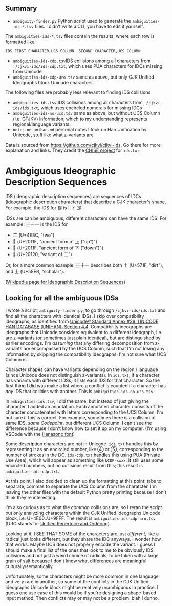 ## Summary

- `ambiguity-finder.py` Python script used to generate the `ambiguities-ids-*.tsv` files. I didn't write a CLI, you have to edit it yourself.

The `ambiguities-ids-*.tsv` files contain the results, where each row is formatted like
```
IDS	FIRST_CHARACTER,UCS_COLUMN	SECOND_CHARACTER,UCS_COLUMN
```

- `ambiguities-ids-cdp.tsv`IDS collisions among all characters from `./cjkvi-ids/ids-cdp.txt`, which uses PUA characters for IDCs missing from Unicode
- `ambiguities-ids-cdp-uro.tsv` same as above, but only CJK Unified Ideographs block Unicode characters

The following files are probably less relevant to finding IDS collisions

- `ambiguities-ids.tsv` IDS collisions among all characters from `./cjkvi-ids/ids.txt`, which uses encircled numerals for missing IDCs
- `ambiguities-ids-no-ucs.tsv` same as above, but without UCS Column (i.e. GTJKV) information, which to my understanding represents regional/language variants.
- `notes-on-unihan.md` personal notes I took on Han Unification by Unicode, stuff like what z-variants are

Data is sourced from https://github.com/cjkvi/cjkvi-ids. Go there for more explanation and links. They credit the [CHISE project](https://www.chise.org) for `ids.txt`.

# Ambgiguous Ideographic Description Sequences

IDS (ideographic description sequences) are sequences of IDCs (ideographic description characters) that describe a CJK character's shape. 
For example: the IDS for 偍 is ⿰亻是. 

IDSs are can be ambiguous; different characters can have the same IDS. 
For example: ⿱一一 is the IDS for
- 二 (U+4E8C, 	"two")
- 𠄞 (U+2011E,	"ancient form of 上 ("up")")
- 𠄟 (U+2011F,	"ancient form of 下 ("down")")
- 𠄠 (U+20120,	"variant of 二"). 

Or, for a more common example: ⿱十一 describes both 土 (U+571F, "dirt"), and 士 (U+58EB, "scholar").

([Wikipedia page for Ideographic Description Sequences](https://en.wikipedia.org/wiki/Chinese_character_description_languages#Ideographic_Description_Sequences))

## Looking for all the ambiguous IDSs

I wrote a script, `ambiguity-finder.py`, to go through `/cjkvi-ids/ids.txt` and find all the characters with identical IDSs. I skip over compatibility ideographs, as identified from [Unicode® Standard Annex #38: UNICODE HAN DATABASE (UNIHAN): Section 4.4](https://www.unicode.org/reports/tr38/#BlockListing). Compatibility ideographs are ideographs that Unicode considers equivalent to a different ideograph, i.e. are [z-variants](https://en.wikipedia.org/wiki/Z-variant
) (or sometimes just plain identical), but are distinguished by earlier encodings. I'm *assuming* that any differing decomposition from z-variants are encompassed by the UCS Column, such that I'm not losing any information by skipping the compatibility ideographs. I'm not sure what UCS Column is.

Character shapes can have variants depending on the region / language (since Unicode does not distinguish z-variants). In `ids.txt`, if a character has variants with different IDSs, it lists each IDS for that character. So the first thing I did was make a list where a conflict is counted if a character has *any* IDS that collides with another. This is `ambiguities-ids-no-ucs.tsv`.

In `ambiguities-ids.tsv`, I did the same, but instead of just giving the character, I added an annotation. Each annotated character consists of the character concatenated with letters corresponding to the UCS Column. 
I'm not sure if this is correct. For example, sometimes there is a collision of same IDS, *same Codepoint*, but different UCS Column. I can't see the difference because I don't know how to set it up on my computer. (I'm using VSCode with the [Hanazono font](http://fonts.jp/hanazono/))

Some description characters are not in Unicode. `ids.txt` handles this by representing it as an encircled number, like ④ or ⑤, corresponding to the number of strokes in the DC. `ids-cdp.txt` handles this using PUA (Private Use Area), which will appear as something like `&CDP-xxxx`. It still uses some encircled numbers, but no collisions result from this; this result is `ambiguities-ids-cdp.txt`.

At this point, I also decided to clean up the formatting at this point: tabs to separate, commas to separate the UCS Column from the charatcter. I'm leaving the other files with the default Python pretty printing because I don't think they're interesting.

I'm also curious as to what the *common* collisions are, so I reran the script but only analyzing characters within the CJK Unified Ideographs Unicode block, i.e. U+4E00..U+9FFF. The result is `ambiguities-ids-cdp-uro.tsv` (URO stands for [Unified Repertoire and Ordering](https://en.wikipedia.org/wiki/CJK_Unified_Ideographs_(Unicode_block))).

Looking at it, I SEE THAT SOME of the characters are just *different*, like a radical just looks different, but they share the IDC anyways. I wonder how that works. Maybe UCS does not properly encode the variant. I guess I should make a final list of the ones that look to me to be obviously IDS collisions and not just a weird choice of radicals, to be taken with a large grain of salt because I don't know what differences are meaningful culturally/semantically.

Unfortunately, some characters might be more common in one language and very rare in another, so some of the conflicts in the CJK Unified Ideographs Unicode block might be relatively unambiguous in practice. I guess one use case of this would be if you're designing a shape-based input method. Then conflicts may or may not be a problem. blah i dunno.